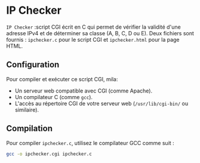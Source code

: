 # IP Checker

`IP Checker` :script CGI écrit en C qui permet de vérifier la validité d'une adresse IPv4 et de déterminer sa classe (A, B, C, D ou E). Deux fichiers sont fournis : `ipchecker.c` pour le script CGI et `ipchecker.html` pour la page HTML.

## Configuration

Pour compiler et exécuter ce script CGI, mila:

- Un serveur web compatible avec CGI (comme Apache).
- Un compilateur C (comme `gcc`).
- L'accès au répertoire CGI de votre serveur web (`/usr/lib/cgi-bin/` ou similaire).

## Compilation

Pour compiler `ipchecker.c`, utilisez le compilateur GCC comme suit :

```bash
gcc -o ipchecker.cgi ipchecker.c
